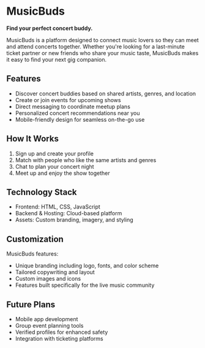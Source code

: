 # MusicBuds

**Find your perfect concert buddy.**

MusicBuds is a platform designed to connect music lovers so they can meet and attend concerts together. Whether you're looking for a last-minute ticket partner or new friends who share your music taste, MusicBuds makes it easy to find your next gig companion.

## Features

- Discover concert buddies based on shared artists, genres, and location  
- Create or join events for upcoming shows  
- Direct messaging to coordinate meetup plans  
- Personalized concert recommendations near you  
- Mobile-friendly design for seamless on-the-go use  

## How It Works

1. Sign up and create your profile  
2. Match with people who like the same artists and genres  
3. Chat to plan your concert night  
4. Meet up and enjoy the show together  

## Technology Stack

- Frontend: HTML, CSS, JavaScript  
- Backend & Hosting: Cloud-based platform  
- Assets: Custom branding, imagery, and styling  

## Customization

MusicBuds features:

- Unique branding including logo, fonts, and color scheme  
- Tailored copywriting and layout  
- Custom images and icons  
- Features built specifically for the live music community  

## Future Plans

- Mobile app development  
- Group event planning tools  
- Verified profiles for enhanced safety  
- Integration with ticketing platforms  
